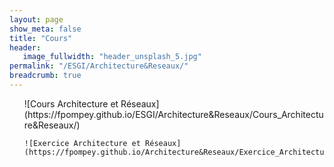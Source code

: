 ```yaml
---
layout: page
show_meta: false
title: "Cours"
header:
   image_fullwidth: "header_unsplash_5.jpg"
permalink: "/ESGI/Architecture&Reseaux/"
breadcrumb: true
---
```

<ul>
    ![Cours Architecture et Réseaux](https://fpompey.github.io/ESGI/Architecture&Reseaux/Cours_Architecture&Reseaux/)

    ![Exercice Architecture et Réseaux](https://fpompey.github.io/Architecture&Reseaux/Exercice_Architecture&Reseaux/)
</ul>
